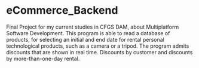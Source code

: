 # eCommerce_Backend
Final Project for my current studies in CFGS DAM, about Multiplatform Software Development.
This program is able to read a database of products, for selecting an initial and end date for rental personal technological products, such as a camera or a tripod.
The program admits discounts that are shown in real time. Discounts by customer and discounts by more-than-one-day rental.

